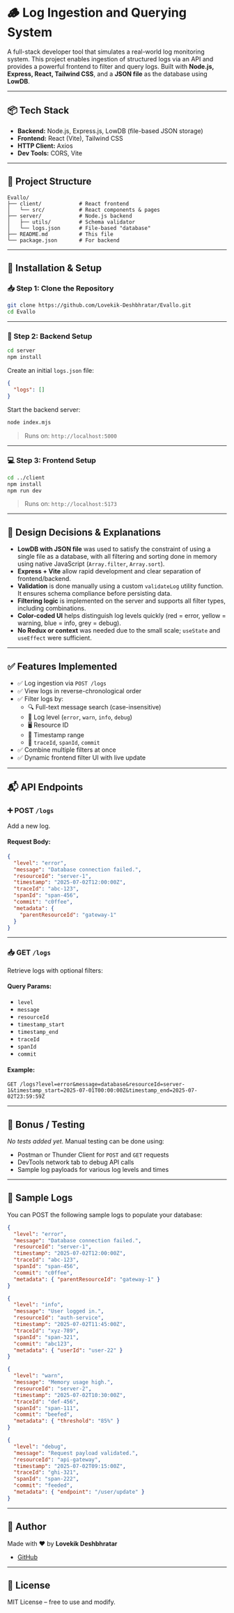 # 🪵 Log Ingestion and Querying System

A full-stack developer tool that simulates a real-world log monitoring system. This project enables ingestion of structured logs via an API and provides a powerful frontend to filter and query logs. Built with **Node.js, Express, React, Tailwind CSS**, and a **JSON file** as the database using **LowDB**.

---

## 📦 Tech Stack

- **Backend:** Node.js, Express.js, LowDB (file-based JSON storage)
- **Frontend:** React (Vite), Tailwind CSS
- **HTTP Client:** Axios
- **Dev Tools:** CORS, Vite

---

## 📁 Project Structure

```
Evallo/
├── client/            # React frontend
│   └── src/           # React components & pages
├── server/            # Node.js backend
│   ├── utils/         # Schema validator
│   └── logs.json      # File-based "database"
├── README.md          # This file
└── package.json       # For backend
```

---

## 🚀 Installation & Setup

### 📥 Step 1: Clone the Repository

```bash
git clone https://github.com/Lovekik-Deshbhratar/Evallo.git
cd Evallo
```

---

### 📡 Step 2: Backend Setup

```bash
cd server
npm install
```

Create an initial `logs.json` file:

```json
{
  "logs": []
}
```

Start the backend server:

```bash
node index.mjs
```

> Runs on: `http://localhost:5000`

---

### 💻 Step 3: Frontend Setup

```bash
cd ../client
npm install
npm run dev
```

> Runs on: `http://localhost:5173`

---

## 🧠 Design Decisions & Explanations

- **LowDB with JSON file** was used to satisfy the constraint of using a single file as a database, with all filtering and sorting done in memory using native JavaScript (`Array.filter`, `Array.sort`).
- **Express + Vite** allow rapid development and clear separation of frontend/backend.
- **Validation** is done manually using a custom `validateLog` utility function. It ensures schema compliance before persisting data.
- **Filtering logic** is implemented on the server and supports all filter types, including combinations.
- **Color-coded UI** helps distinguish log levels quickly (red = error, yellow = warning, blue = info, grey = debug).
- **No Redux or context** was needed due to the small scale; `useState` and `useEffect` were sufficient.

---

## ✅ Features Implemented

- ✅ Log ingestion via `POST /logs`
- ✅ View logs in reverse-chronological order
- ✅ Filter logs by:
  - 🔍 Full-text message search (case-insensitive)
  - 📛 Log level (`error`, `warn`, `info`, `debug`)
  - 🖥️ Resource ID
  - 📅 Timestamp range
  - 🔗 `traceId`, `spanId`, `commit`
- ✅ Combine multiple filters at once
- ✅ Dynamic frontend filter UI with live update

---

## 📬 API Endpoints

### ➕ POST `/logs`

Add a new log.

#### Request Body:

```json
{
  "level": "error",
  "message": "Database connection failed.",
  "resourceId": "server-1",
  "timestamp": "2025-07-02T12:00:00Z",
  "traceId": "abc-123",
  "spanId": "span-456",
  "commit": "c0ffee",
  "metadata": {
    "parentResourceId": "gateway-1"
  }
}
```

---

### 📥 GET `/logs`

Retrieve logs with optional filters:

#### Query Params:
- `level`
- `message`
- `resourceId`
- `timestamp_start`
- `timestamp_end`
- `traceId`
- `spanId`
- `commit`

#### Example:
```
GET /logs?level=error&message=database&resourceId=server-1&timestamp_start=2025-07-01T00:00:00Z&timestamp_end=2025-07-02T23:59:59Z
```

---

## 🧪 Bonus / Testing

_No tests added yet._ Manual testing can be done using:

- Postman or Thunder Client for `POST` and `GET` requests
- DevTools network tab to debug API calls
- Sample log payloads for various log levels and times

---

## 🧾 Sample Logs

You can POST the following sample logs to populate your database:

```json
{
  "level": "error",
  "message": "Database connection failed.",
  "resourceId": "server-1",
  "timestamp": "2025-07-02T12:00:00Z",
  "traceId": "abc-123",
  "spanId": "span-456",
  "commit": "c0ffee",
  "metadata": { "parentResourceId": "gateway-1" }
}
```

```json
{
  "level": "info",
  "message": "User logged in.",
  "resourceId": "auth-service",
  "timestamp": "2025-07-02T11:45:00Z",
  "traceId": "xyz-789",
  "spanId": "span-321",
  "commit": "abc123",
  "metadata": { "userId": "user-22" }
}
```

```json
{
  "level": "warn",
  "message": "Memory usage high.",
  "resourceId": "server-2",
  "timestamp": "2025-07-02T10:30:00Z",
  "traceId": "def-456",
  "spanId": "span-111",
  "commit": "beefed",
  "metadata": { "threshold": "85%" }
}
```

```json
{
  "level": "debug",
  "message": "Request payload validated.",
  "resourceId": "api-gateway",
  "timestamp": "2025-07-02T09:15:00Z",
  "traceId": "ghi-321",
  "spanId": "span-222",
  "commit": "feeded",
  "metadata": { "endpoint": "/user/update" }
}
```

---

## 🔗 Author

Made with ❤️ by **Lovekik Deshbhratar**

- [GitHub](https://github.com/Lovekik-Deshbhratar)

---

## 📄 License

MIT License – free to use and modify.
